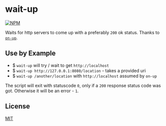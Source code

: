 # wait-up

[![NPM](https://nodei.co/npm/wait-up.png?mini=true)](https://www.npmjs.org/package/wait-up)

Waits for http servers to come up with a preferably `200` ok status.
Thanks to [`on-up`](https://github.com/orlin/on-up).

## Use by Example

* $ `wait-up` will try / wait to get `http://localhost`
* $ `wait-up http://127.0.0.1:8080/location` - takes a provided uri
* $ `wait-up /another/location` with `http://localhost` assumed by `on-up`

The script will exit with statuscode `0`,
only if a `200` response status code was got.
Otherwise it will be an error - `1`.

## License

[MIT](http://orlin.mit-license.org)
